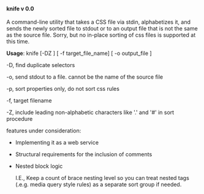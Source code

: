 #### knife v 0.0

A command-line utility that takes a CSS file via stdin, alphabetizes it, and sends the newly sorted file to stdout or to an output file that is not the same as the source file. Sorry, but no in-place sorting of css files is supported at this time.
 
**Usage**: knife [-DZ ] [ -f target_file_name] [ -o output_file ] 

-D, find duplicate selectors

-o, send stdout to a file. cannot be the name of the source file

-p, sort properties only, do not sort css rules

-f, target filename

-Z, include leading non-alphabetic characters like '.' and '#' in sort procedure



features under consideration:

+ Implementing it as a web service

+ Structural requirements for the inclusion of comments

+ Nested block logic

  I.E., Keep a count of brace nesting level so you can treat nested tags (.e.g. media query style rules) as a separate sort group if needed.
